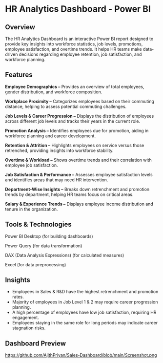 # HR Analytics Dashboard - Power BI
## Overview
The HR Analytics Dashboard is an interactive Power BI report designed to provide key insights into workforce statistics, job levels, promotions, employee satisfaction, and overtime trends. It helps HR teams make data-driven decisions regarding employee retention, job satisfaction, and workforce planning.

## Features
**Employee Demographics –** Provides an overview of total employees, gender distribution, and workforce composition.

**Workplace Proximity –** Categorizes employees based on their commuting distance, helping to assess potential commuting challenges.

**Job Levels & Career Progression –** Displays the distribution of employees across different job levels and tracks their years in the current role.

**Promotion Analysis –** Identifies employees due for promotion, aiding in workforce planning and career development.

**Retention & Attrition –** Highlights employees on service versus those retrenched, providing insights into workforce stability.

**Overtime & Workload –** Shows overtime trends and their correlation with employee job satisfaction.

**Job Satisfaction & Performance –** Assesses employee satisfaction levels and identifies areas that may need HR intervention.

**Department-Wise Insights –** Breaks down retrenchment and promotion trends by department, helping HR teams focus on critical areas.

**Salary & Experience Trends –** Displays employee income distribution and tenure in the organization.

## Tools & Technologies
Power BI Desktop (for building dashboards)

Power Query (for data transformation)

DAX (Data Analysis Expressions) (for calculated measures)

Excel (for data preprocessing)

## Insights
- Employees in Sales & R&D have the highest retrenchment and promotion rates.
- Majority of employees in Job Level 1 & 2 may require career progression planning.
- A high percentage of employees have low job satisfaction, requiring HR engagement.
- Employees staying in the same role for long periods may indicate career stagnation risks.
## Dashboard Preview
https://github.com/AjithPriyan/Sales-Dashboard/blob/main/Screenshot.png
